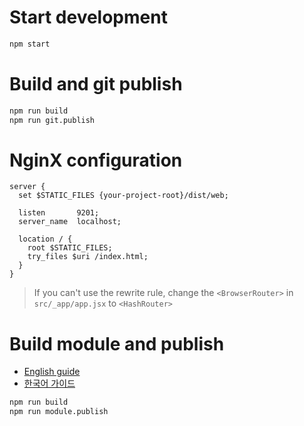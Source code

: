 # Start development

```bash
npm start
```

# Build and git publish

```bash
npm run build
npm run git.publish
```

# NginX configuration

```
server {
  set $STATIC_FILES {your-project-root}/dist/web;

  listen       9201;
  server_name  localhost;

  location / {
    root $STATIC_FILES;
    try_files $uri /index.html;
  }
}
```

> If you can't use the rewrite rule, change the `<BrowserRouter>` in `src/_app/app.jsx` to `<HashRouter>`  

# Build module and publish

- [English guide](https://github.com/iamssen/react-zeroconfig/blob/master/docs/Module/en.md)
- [한국어 가이드](https://github.com/iamssen/react-zeroconfig/blob/master/docs/Module/ko.md)

```bash
npm run build
npm run module.publish
```